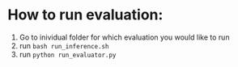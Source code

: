 # How to run evaluation:

1. Go to inividual folder for which evaluation you would like to run
2. run `bash run_inference.sh`
3. run `python run_evaluator.py`
